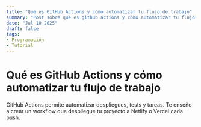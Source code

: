 ```yaml
---
title: "Qué es GitHub Actions y cómo automatizar tu flujo de trabajo"
summary: "Post sobre qué es github actions y cómo automatizar tu flujo de trabajo"
date: "Jul 10 2025"
draft: false
tags:
- Programación
- Tutorial
---
```


# Qué es GitHub Actions y cómo automatizar tu flujo de trabajo

GitHub Actions permite automatizar despliegues, tests y tareas. Te enseño a crear un workflow que despliegue tu proyecto a Netlify o Vercel cada push.
